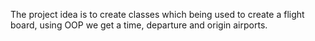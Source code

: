 The project idea is to create classes which being used to create a flight board, using OOP we get a time, departure and origin airports.
